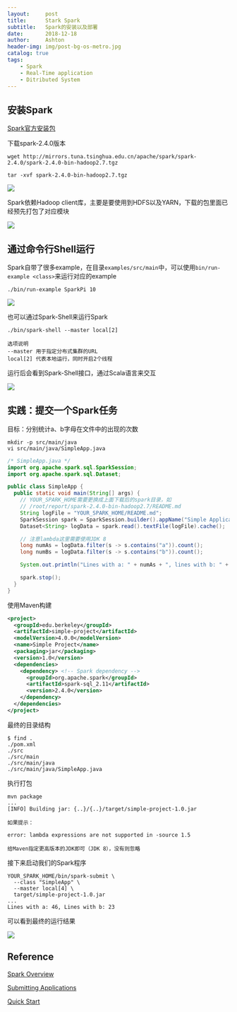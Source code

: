 ```yaml
---
layout:     post
title:      Stark Spark
subtitle:   Spark的安装以及部署
date:       2018-12-18
author:     Ashton
header-img: img/post-bg-os-metro.jpg
catalog: true
tags:
    - Spark
    - Real-Time application
    - Ditributed System
---
```

## 安装Spark

[Spark官方安装包](https://www.apache.org/dyn/closer.lua/spark/spark-2.4.0/spark-2.4.0-bin-hadoop2.7.tgz)

下载spark-2.4.0版本

```
wget http://mirrors.tuna.tsinghua.edu.cn/apache/spark/spark-2.4.0/spark-2.4.0-bin-hadoop2.7.tgz

tar -xvf spark-2.4.0-bin-hadoop2.7.tgz
```

![](https://ashtongao.github.io/img/2018-12-18-Start%20Spark/2018-12-18-Start%20Spark-20181218112052.png)

Spark依赖Hadoop client库，主要是要使用到HDFS以及YARN，下载的包里面已经预先打包了对应模块

![](https://ashtongao.github.io/img/2018-12-18-Start%20Spark/2018-12-18-Start%20Spark-20181220093131.png)

## 通过命令行Shell运行

Spark自带了很多example，在目录`examples/src/main`中，可以使用`bin/run-example <class>`来运行对应的example

```
./bin/run-example SparkPi 10
```

![](https://ashtongao.github.io/img/2018-12-18-Start%20Spark/2018-12-18-Start%20Spark-20181218112819.png)


也可以通过Spark-Shell来运行Spark

```
./bin/spark-shell --master local[2]

选项说明
--master 用于指定分布式集群的URL
local[2] 代表本地运行，同时开启2个线程
```

运行后会看到Spark-Shell接口，通过Scala语言来交互

![](https://ashtongao.github.io/img/2018-12-18-Start%20Spark/2018-12-18-Start%20Spark-20181218113335.png)

## 实践：提交一个Spark任务

目标：分别统计a、b字母在文件中的出现的次数

```
mkdir -p src/main/java
vi src/main/java/SimpleApp.java
```

```java
/* SimpleApp.java */
import org.apache.spark.sql.SparkSession;
import org.apache.spark.sql.Dataset;

public class SimpleApp {
  public static void main(String[] args) {
    // YOUR_SPARK_HOME需要更换成上面下载后的spark目录，如
    // /root/report/spark-2.4.0-bin-hadoop2.7/README.md
    String logFile = "YOUR_SPARK_HOME/README.md";
    SparkSession spark = SparkSession.builder().appName("Simple Application").getOrCreate();
    Dataset<String> logData = spark.read().textFile(logFile).cache();

    // 注意lambda这里需要使用JDK 8
    long numAs = logData.filter(s -> s.contains("a")).count();
    long numBs = logData.filter(s -> s.contains("b")).count();

    System.out.println("Lines with a: " + numAs + ", lines with b: " + numBs);

    spark.stop();
  }
}

```

使用Maven构建

```xml
<project>
  <groupId>edu.berkeley</groupId>
  <artifactId>simple-project</artifactId>
  <modelVersion>4.0.0</modelVersion>
  <name>Simple Project</name>
  <packaging>jar</packaging>
  <version>1.0</version>
  <dependencies>
    <dependency> <!-- Spark dependency -->
      <groupId>org.apache.spark</groupId>
      <artifactId>spark-sql_2.11</artifactId>
      <version>2.4.0</version>
    </dependency>
  </dependencies>
</project>
```

最终的目录结构

```
$ find .
./pom.xml
./src
./src/main
./src/main/java
./src/main/java/SimpleApp.java
```

执行打包

```
mvn package
...
[INFO] Building jar: {..}/{..}/target/simple-project-1.0.jar
```



```shell
如果提示：

error: lambda expressions are not supported in -source 1.5

给Maven指定更高版本的JDK即可（JDK 8），没有则忽略
```



接下来启动我们的Spark程序

```
YOUR_SPARK_HOME/bin/spark-submit \
  --class "SimpleApp" \
  --master local[4] \
  target/simple-project-1.0.jar
...
Lines with a: 46, Lines with b: 23
```

可以看到最终的运行结果

![](https://ashtongao.github.io/img/2018-12-18-Start%20Spark/2018-12-18-Start%20Spark-20181220091455.png)


## Reference

[Spark Overview](https://spark.apache.org/docs/latest/index.html)

[Submitting Applications](https://spark.apache.org/docs/latest/submitting-applications.html)

[Quick Start](https://spark.apache.org/docs/latest/quick-start.html)




















































































